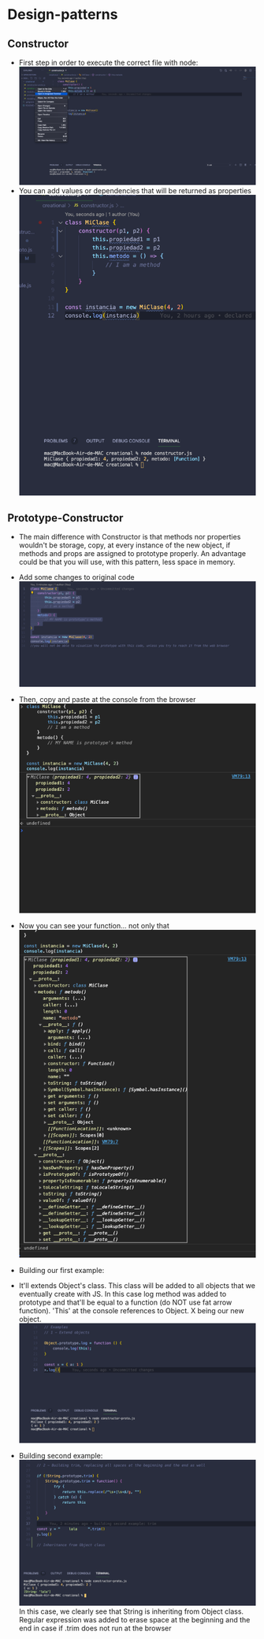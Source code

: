 # Design-patterns


## Constructor
+ First step in order to execute the correct file with node: 
![image info](./assets/constructor-instructions.png)
+ You can add values or dependencies that will be returned as properties
![image info](./assets/newArgsConstructor.png)

## Prototype-Constructor
+ The main difference with Constructor is that methods nor properties wouldn't be storage, copy, at every instance of the new object, if methods and props are assigned to prototype properly. An advantage could be that you will use, with this pattern, less space in memory.

+ Add some changes to original code
![image info](./assets/proto-c1.png)
+ Then, copy and paste at the console from the browser
![image info](./assets/proto-c2.png)
+ Now you can see your function... not only that
![image info](./assets/proto-c3.png)

+ Building our first example: 
+ It'll extends Object's class. This class will be added to all objects that we eventually create with JS. In this case log method was added to prototype and that'll be equal to a function (do NOT use fat arrow function). 'This' at the console references to Object. X being our new object.
![image info](./assets/first-example-proto-constructor.png)

+ Building second example:
![image info](./assets/second-example-proto-constructor.png)
In this case, we clearly see that String is inheriting from Object class. Regular expression was added to erase space at the beginning and the end in case if .trim does not run at the browser
